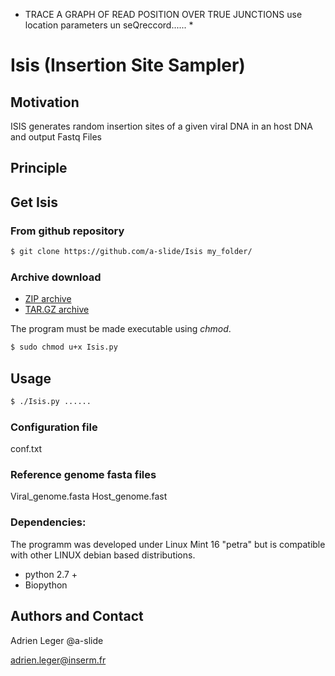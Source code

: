 * TRACE A GRAPH OF READ POSITION OVER TRUE JUNCTIONS use location parameters un seQreccord...... *

# Isis (Insertion Site Sampler)

## Motivation

ISIS generates random insertion sites of a given viral DNA in an host DNA and output Fastq Files

## Principle


## Get Isis

### From github repository 
``` bash
$ git clone https://github.com/a-slide/Isis my_folder/
```

### Archive download
* [ZIP archive](https://github.com/a-slide/Isis/archive/master.zip)
* [TAR.GZ archive](https://github.com/a-slide/Isis/tarball/master)

The program must be made executable using *chmod*.
``` bash
$ sudo chmod u+x Isis.py
```

## Usage
``` bash
$ ./Isis.py ......
```

### Configuration file
conf.txt

### Reference genome fasta files

Viral_genome.fasta
Host_genome.fast

### Dependencies:

The programm was developed under Linux Mint 16 "petra" but is compatible with other LINUX debian based distributions.
* python 2.7 +
* Biopython


## Authors and Contact
Adrien Leger @a-slide

adrien.leger@inserm.fr


